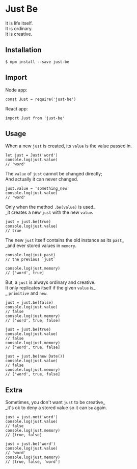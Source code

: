 # Just Be

It is life itself.  
It is ordinary.  
It is creative.

## Installation

```
$ npm install --save just-be
```

## Import

Node app:
```
const Just = require('just-be')
```

React app:
```
import Just from 'just-be'
```

## Usage

When a new `just` is created, its `value` is the value passed in.  

```
let just = Just('word')
console.log(just.value)
// 'word'
```

The `value` of `just` cannot be changed directly;  
And actually it can never changed.  

```
just.value = 'something_new'
console.log(just.value)
// 'word'
```

Only when the method `.be(value)` is used\_  
\_it creates a new `just` with the new `value`.

```
just = just.be(true)
console.log(just.value)
// true
```

The new `just` itself contains the old instance as its `past`\_  
\_and ever stored values in `memory`.

```
console.log(just.past)
// the previous `just`

console.log(just.memory)
// ['word', true]
```

But, a `just` is always ordinary and creative.  
It only replicates itself if the given `value` is\_  
\_ `primitive` and `new`.

```
just = just.be(false)
console.log(just.value)
// false
console.log(just.memory)
// ['word', true, false]
```

```
just = just.be(true)
console.log(just.value)
// false
console.log(just.memory)
// ['word', true, false]
```

```
just = just.be(new Date())
console.log(just.value)
// false
console.log(just.memory)
// ['word', true, false]
```

## Extra

Sometimes, you don't want `just` to be creative\_  
\_it's ok to deny a stored value so it can `be` again.

```
just = just.not('word')
console.log(just.value)
// false
console.log(just.memory)
// [true, false]
```

```
just = just.be('word')
console.log(just.value)
// 'word'
console.log(just.memory)
// [true, false, 'word']
```
